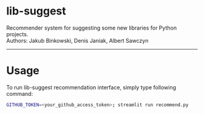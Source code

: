 # lib-suggest
Recommender system for suggesting some new libraries for Python projects.   
Authors: Jakub Binkowski, Denis Janiak, Albert Sawczyn

----

# Usage
To run lib-suggest recommendation interface, simply type following command:
```bash
GITHUB_TOKEN=<your_github_access_token>; streamlit run recommend.py
```
